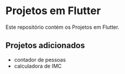 # Projetos em Flutter

Este repositório contém os Projetos em Flutter.

## Projetos adicionados

- contador de pessoas
- calculadora de IMC
